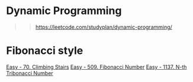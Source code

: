# Dynamic Programming
>> https://leetcode.com/studyplan/dynamic-programming/


# Fibonacci style
[Easy - 70. Climbing Stairs](https://leetcode.com/problems/climbing-stairs/description/?envType=study-plan-v2&envId=dynamic-programming)
[Easy - 509. Fibonacci Number](https://leetcode.com/problems/fibonacci-number/description/?envType=study-plan-v2&envId=dynamic-programming)
[Easy - 1137. N-th Tribonacci Number](https://leetcode.com/problems/n-th-tribonacci-number/description/?envType=study-plan-v2&envId=dynamic-programming)